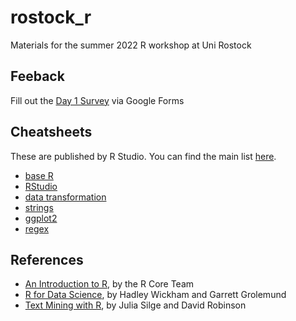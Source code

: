 # rostock_r

Materials for the summer 2022 R workshop at Uni Rostock

## Feeback

Fill out the [Day 1 Survey](https://docs.google.com/forms/d/e/1FAIpQLSe9xuHC-a_SdmAAYvzo81U7oGzVC8DZhJO0qt27cl1qn_3QsQ/viewform?usp=sf_link) via Google Forms

## Cheatsheets

These are published by R Studio. You can find the main list [here](https://www.rstudio.com/resources/cheatsheets/).

- [base R](https://github.com/rstudio/cheatsheets/blob/main/base-r.pdf)
- [RStudio](https://github.com/rstudio/cheatsheets/blob/main/rstudio-ide.pdf)
- [data transformation](https://github.com/rstudio/cheatsheets/blob/main/data-transformation.pdf)
- [strings](https://github.com/rstudio/cheatsheets/blob/main/strings.pdf)
- [ggplot2](https://github.com/rstudio/cheatsheets/blob/main/data-visualization-2.1.pdf)
- [regex](https://github.com/rstudio/cheatsheets/blob/main/regex.pdf)

## References

- [An Introduction to R](https://cran.r-project.org/doc/manuals/R-intro.html), by the R Core Team
- [R for Data Science](https://r4ds.had.co.nz/index.html), by Hadley Wickham and Garrett Grolemund
- [Text Mining with R](https://www.tidytextmining.com/index.html), by Julia Silge and David Robinson
